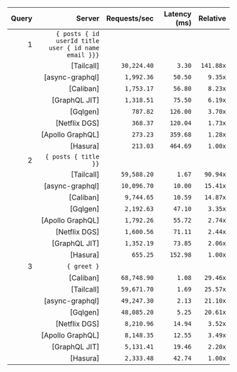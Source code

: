 <!-- PERFORMANCE_RESULTS_START -->

| Query | Server | Requests/sec | Latency (ms) | Relative |
|-------:|--------:|--------------:|--------------:|---------:|
| 1 | `{ posts { id userId title user { id name email }}}` |
|| [Tailcall] | `30,224.40` | `3.30` | `141.88x` |
|| [async-graphql] | `1,992.36` | `50.50` | `9.35x` |
|| [Caliban] | `1,753.17` | `56.80` | `8.23x` |
|| [GraphQL JIT] | `1,318.51` | `75.50` | `6.19x` |
|| [Gqlgen] | `787.82` | `126.00` | `3.70x` |
|| [Netflix DGS] | `368.37` | `120.04` | `1.73x` |
|| [Apollo GraphQL] | `273.23` | `359.68` | `1.28x` |
|| [Hasura] | `213.03` | `464.69` | `1.00x` |
| 2 | `{ posts { title }}` |
|| [Tailcall] | `59,588.20` | `1.67` | `90.94x` |
|| [async-graphql] | `10,096.70` | `10.00` | `15.41x` |
|| [Caliban] | `9,744.65` | `10.59` | `14.87x` |
|| [Gqlgen] | `2,192.63` | `47.10` | `3.35x` |
|| [Apollo GraphQL] | `1,792.26` | `55.72` | `2.74x` |
|| [Netflix DGS] | `1,600.56` | `71.11` | `2.44x` |
|| [GraphQL JIT] | `1,352.19` | `73.85` | `2.06x` |
|| [Hasura] | `655.25` | `152.98` | `1.00x` |
| 3 | `{ greet }` |
|| [Caliban] | `68,748.90` | `1.08` | `29.46x` |
|| [Tailcall] | `59,671.70` | `1.69` | `25.57x` |
|| [async-graphql] | `49,247.30` | `2.13` | `21.10x` |
|| [Gqlgen] | `48,085.20` | `5.25` | `20.61x` |
|| [Netflix DGS] | `8,210.96` | `14.94` | `3.52x` |
|| [Apollo GraphQL] | `8,148.35` | `12.55` | `3.49x` |
|| [GraphQL JIT] | `5,131.41` | `19.46` | `2.20x` |
|| [Hasura] | `2,333.48` | `42.74` | `1.00x` |

<!-- PERFORMANCE_RESULTS_END -->
